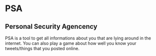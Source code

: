 # PSA 
## Personal Security Agencency 
PSA is a tool to get all informations about you that are lying around in the internet.
You can also play a game about how well you know your tweets/things that you posted online.

